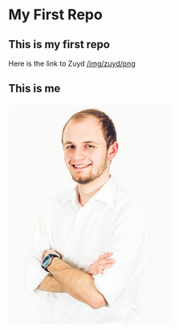 # My First Repo
## This is my first repo
Here is the link to Zuyd
[/img/zuyd/png](https://www.zuyd.nl/) 
## This is me
![Sander Schmeitz](img/sander_schmeitz.png)
